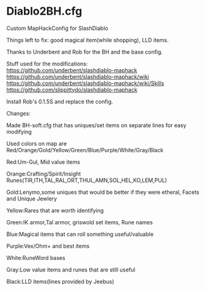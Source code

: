 # Diablo2BH.cfg
Custom MapHackConfig for SlashDiablo

Things left to fix: good magical item(while shopping), LLD items.

Thanks to Underbent and Rob for the BH and the base config.

Stuff used for the modifications:  
https://github.com/underbent/slashdiablo-maphack  
https://github.com/underbent/slashdiablo-maphack/wiki   
https://github.com/underbent/slashdiablo-maphack/wiki/Skills  
https://github.com/slippittydo/slashdiablo-maphack  

Install Rob's 0.1.5S and replace the config.

Changes:

Made BH-soft.cfg that has uniques/set items on separate lines for easy modifying

Used colors on map are Red/Orange/Gold/Yellow/Green/Blue/Purple/White/Gray/Black

Red:Um-Gul, Mid value items

Orange:Crafting/Spirit/Insight Runes(TIR,ITH,TAL,RAL,ORT,THUL,AMN,SOL,HEL,KO,LEM,PUL)

Gold:Lenymo,some uniques that would be better if they were etheral, Facets and Unique Jewlery

Yellow:Rares that are worth identifying

Green:IK armor,Tal armor, griswold set items, Rune names

Blue:Magical items that can roll something useful/valuable

Purple:Vex/Ohm+ and best items

White:RuneWord bases

Gray:Low value items and runes that are still useful

Black:LLD items(lines provided by Jeebus)
